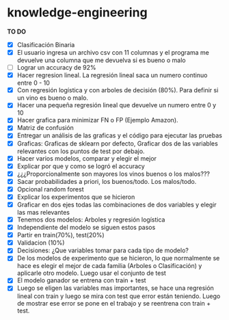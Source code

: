 # knowledge-engineering
**TO DO**
- [x] Clasificación Binaria
- [x] El usuario ingresa un archivo csv con 11 columnas y el programa me devuelve una columna que me devuelva si es bueno o malo
- [ ] Lograr un accuracy de 92% 
- [x] Hacer regresion lineal. La regresión lineal saca un numero continuo entre 0 - 10
- [x] Con regresión logística y con arboles de decisión (80%). Para definir si un vino es bueno o malo.
- [x] Hacer una pequeña regresión lineal que devuelve un numero entre 0 y 10
- [x] Hacer grafica para minimizar FN o FP (Ejemplo Amazon). 
- [x] Matriz de confusión 
- [x] Entregar un análisis de las graficas y el código para ejecutar las pruebas
- [x] Graficas: Graficas de sklearn por defecto, Graficar dos de las variables relevantes con los puntos de test por debajo.
- [x] Hacer varios modelos, comparar y elegir el mejor
- [x] Explicar por que y como se logró el accuracy
- [x] ¿¿¿Proporcionalmente son mayores los vinos buenos o los malos??? 
- [x] Sacar probabilidades a priori, los buenos/todo. Los malos/todo.
- [x] Opcional random forest
- [x] Explicar los experimentos que se hicieron 
- [x] Graficar en dos ejes todas las combinaciones de dos variables y elegir las mas relevantes 
- [x] Tenemos dos modelos: Arboles y regresión logística
- [x] Independiente del modelo se siguen estos pasos
- [x] Partir en train(70%), test(20%)
- [x] Validacion (10%)
- [x] Decisiones: ¿Que variables tomar para cada tipo de modelo? 
- [x] De los modelos de experimento que se hicieron, lo que normalmente se hace es elegir el mejor de cada familia (Arboles o Clasificación) y aplicarle otro modelo. Luego usar el conjunto de test
- [x] El modelo ganador se entrena con train + test
- [x] Luego se eligen las variables mas importantes, se hace una regresión lineal con train y luego se mira con test que error están teniendo. Luego de mostrar ese error se pone en el trabajo y se reentrena con train + test.
